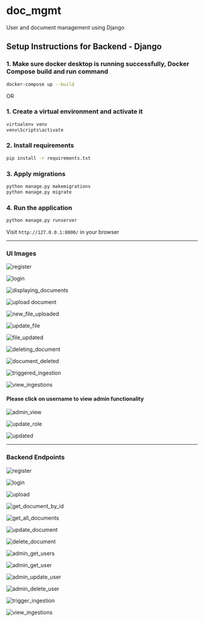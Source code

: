 # doc_mgmt
User and document management using Django

## Setup Instructions for Backend - Django

### 1. Make sure docker desktop is running successfully, Docker Compose build and run command
```bash
docker-compose up --build
```

OR

### 1. Create a virtual environment and activate it
```bash
virtualenv venv
venv\Scripts\activate
```

### 2. Install requirements
```bash
pip install -r requirements.txt
```

### 3. Apply migrations
```bash
python manage.py makemigrations
python manage.py migrate
```

### 4. Run the application
```bash
python manage.py runserver
```

Visit `http://127.0.0.1:8000/` in your browser

***

### UI Images

![register](https://github.com/user-attachments/assets/7d59c304-5cdb-4c01-b0de-a4721d8fb0ae)

![login](https://github.com/user-attachments/assets/6acb62ce-5513-44b7-94dd-cde49d6ff865)

![displaying_documents](https://github.com/user-attachments/assets/2ff6d48d-f0fb-4055-b76e-07f9a612daa4)

![upload document](https://github.com/user-attachments/assets/e39ffc97-ced0-416b-b2d9-097c7b85601a)

![new_file_uploaded](https://github.com/user-attachments/assets/89ca30fb-799a-449e-a212-1f9d35664068)

![update_file](https://github.com/user-attachments/assets/e15669c4-7b4b-4a37-897e-710291234072)

![file_updated](https://github.com/user-attachments/assets/b4d8d786-5bbe-473a-a97c-b351b9572d71)

![deleting_document](https://github.com/user-attachments/assets/1b520b51-24da-420a-a9f9-8c99723df111)

![document_deleted](https://github.com/user-attachments/assets/169af91f-0304-47ce-9ad5-5a76bef2e13a)

![triggered_ingestion](https://github.com/user-attachments/assets/fc6b4d65-2667-412b-bf5e-f2b192b4fbaf)

![view_ingestions](https://github.com/user-attachments/assets/51f1c46d-6f8a-4568-af32-f5a2292e39b0)

#### Please click on username to view admin functionality
![admin_view](https://github.com/user-attachments/assets/ff0a7591-7b22-44b5-bb0e-0f13222003f8)

![update_role](https://github.com/user-attachments/assets/65a48a0f-3d00-425a-bbf9-630d6f759e99)

![updated](https://github.com/user-attachments/assets/7ff6d8fc-95d9-448a-98b0-6e575a7076fa)

***

### Backend Endpoints

![register](https://github.com/user-attachments/assets/fc98f63d-5f4e-45eb-b862-b79323b7dfee)

![login](https://github.com/user-attachments/assets/de1e5504-17b9-4956-82d2-5ce3ba9b2996)

![upload](https://github.com/user-attachments/assets/67de7b89-1e3a-4e9d-8600-20670718bd2c)

![get_document_by_id](https://github.com/user-attachments/assets/1b16333a-23db-4fd4-9624-86adbc33cf3f)

![get_all_documents](https://github.com/user-attachments/assets/d761d21d-f87a-4bb9-b9f0-f0261cf3ee72)

![update_document](https://github.com/user-attachments/assets/17fa6f2d-bd1f-4369-8428-2348b32f9fc3)

![delete_document](https://github.com/user-attachments/assets/395cbcf7-36d6-4d38-8f36-4ebfb7de4b57)

![admin_get_users](https://github.com/user-attachments/assets/bffabc0c-3874-4d0f-b9d7-775de27d4c41)

![admin_get_user](https://github.com/user-attachments/assets/9f33c270-33bf-48bc-a6bc-ee54361cb775)

![admin_update_user](https://github.com/user-attachments/assets/f009e200-0ab3-4083-a1fa-84f4d2e44608)

![admin_delete_user](https://github.com/user-attachments/assets/bf6f9e70-065b-47fe-b997-74819d109443)

![trigger_ingestion](https://github.com/user-attachments/assets/77d04276-1128-45ed-9f5d-c7ee5a66b58a)

![view_ingestions](https://github.com/user-attachments/assets/d951157a-ea25-4a27-aa7d-30e8c59e0cc9)



